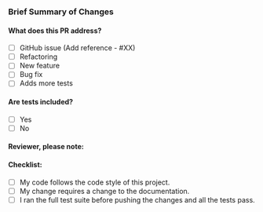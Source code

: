 ### Brief Summary of Changes

<!-- Provide some context as to what was changed, from an implementation standpoint. -->

#### What does this PR address?

- [ ] GitHub issue (Add reference - #XX)
- [ ] Refactoring
- [ ] New feature
- [ ] Bug fix
- [ ] Adds more tests

#### Are tests included?

- [ ] Yes
- [ ] No

#### Reviewer, please note:

<!--
List anything here that the reviewer should pay special attention to. This might
include, for example:
* Dependence on other PRs
* Reference to other Cloudinary SDKs
* Changes that seem arbitrary without further explanations
-->

#### Checklist:

<!--- Go over all the following points, and put an `x` in all the boxes that apply. -->
<!--- If you're unsure about any of these, don't hesitate to ask. We're here to help! -->

- [ ] My code follows the code style of this project.
- [ ] My change requires a change to the documentation.
- [ ] I ran the full test suite before pushing the changes and all the tests pass.
